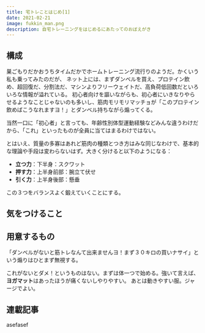 ```yaml
---
title: 宅トレことはじめ[1]
date: 2021-02-21
image: fukkin_man.png
description: 自宅トレーニングをはじめるにあたってのおぼえがき
---
```


## 構成

巣ごもりだかおうちタイムだかでホームトレーニング流行りのようだ。かくいう私も乗ってみたのだが、
ネット上には、まずダンベルを買え、プロテイン飲め、超回復だ、分割法だ、マシンよりフリーウェイトだ、高負荷低回数だといろいろな情報が溢れている。
初心者向けを謳いながらも、初心者にいきなりやらせるようなことじゃないのも多いし、筋肉モリモリマッチョが「このプロテイン飲めばこうなれますヨ！」とダンベル持ちながら煽ってくる。

当然一口に「初心者」と言っても、年齢性別体型運動経験などみんな違うわけだから、「これ」といったものが全員に当てはまるわけではない。

とはいえ、質量の多寡はあれど筋肉の種類とつき方はみな同じなわけで、基本的な理論や手段は変わらないはず。大きく分けると以下のようになる：

+ **立つ力**：下半身：スクワット
+ **押す力**：上半身前部：腕立て伏せ
+ **引く力**：上半身後部：懸垂

この３つをバランスよく鍛えていくことにする。

## 気をつけること

## 用意するもの
「ダンベルがないと筋トレなんて出来ませんヨ！まず３０キロの買いナサイ」という煽りはひとまず無視する。

これがないとダメ！というものはない。まずは体一つで始める。強いて言えば、**ヨガマット**はあったほうが痛くないしやりやすい。
あとは動きやすい服。ジャージでよい。

## 連載記事
<PostLink slug="workout/02_squat"/>
<PostLink slug="workout/03_pushup"/>
<PostLink slug="workout/04_pullup"/>


asefasef
